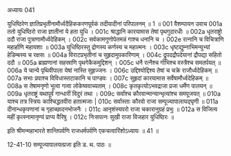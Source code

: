 अध्यायः 041

युधिष्ठिरेण ज्ञातिप्रभृतीनामौर्ध्वदैहिककरणपूर्वकं तदीयादीनां परिपालनम् ॥ 1 ॥
001	वैशम्पायन उवाच 
001a	ततो युधिष्ठिरो राजा ज्ञातीनां ये हता युधि ।
001c	श्राद्धानि कारयामास तेषां पृथगुदारधीः ॥
002a	धृतराष्ट्रो ददौ राजा पुत्राणामौर्ध्वदेहिकम् ।
002c	सर्वकामगुणोपेतमन्नं गाश्च धनानि च ।
002e	रत्नानि च विचित्राणि महार्हाणि महायशाः ॥
003a	युधिष्ठिरस्तु द्रोणस्य कर्णस्य च महात्मनः ।
003c	धृष्टद्युम्नाभिमन्युभ्यां हेडिम्बस्य च रक्षसः ॥
004a	विराटप्रभृतीनां च सुहृदामुपकारिणाम् ।
004c	द्रुपदद्रौपदेयानां द्रौपद्या सहितो ददौ ॥
005a	ब्राह्मणानां सहस्राणि पृथगेकैकमुद्दिशन् ।
005c	धनै रत्नैश्च गोभिश्च वस्त्रैश्च समतर्पयत् ॥
006a	ये चान्ये पृथिवीपाला येषां नास्ति सुहृज्जनः ।
006c	उद्दिश्योद्दिश्य तेषां च चक्रे राजौर्ध्वदेहिकम् ॥
007a	सभाः प्रपाश्च विविधास्तटाकानि च पाण्डवः ।
007c	सुहृदां कारयामास सर्वेषामौर्ध्वदेहिकम् ॥
008a	स तेषामनृणो भूत्वा गत्वा लोकेष्ववाच्यताम् ।
008c	कृतकृत्योऽभवद्राजा प्रजा धर्मेण पालयन् ॥
009a	धृतराष्ट्रं यथापूर्वं गान्धारीं विदुरं तथा ।
009c	सर्वांश्च कौरवान्मान्यान्भृत्यांश्च समपूजयत् ॥
010a	याश्च तत्र स्त्रियः काश्चिद्धतवीरा हतात्मजाः |
010c	सर्वास्ताः कौरवो राजा सम्पूज्यापालायद्घृणी ॥
011a	दीनान्धकृपणानां च गृहाच्छादनभोजनैः ।
011c	आनृशंस्यपरो राजा चकारानुग्रहं प्रभुः ॥
012a	स विजित्य महीं कृत्स्नामानृण्यं प्राप्य वैरिषु ।
012c	निःसपत्नः सुखी राजा विजहार युधिष्ठिरः ॥ 

इति श्रीमन्महाभारते शान्तिपर्वणि राजधर्मपर्वणि एकचत्वारिंशोऽध्यायः ॥ 41 ॥

12-41-10 सम्पूज्यापालयत्प्रजा इति ड. थ. पाठः ॥
